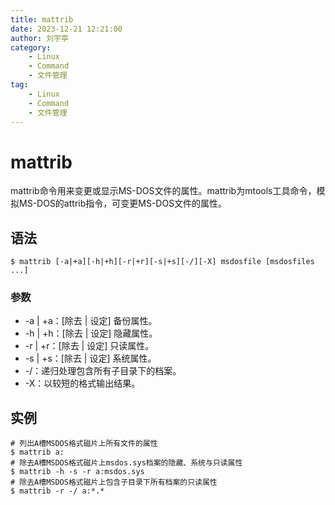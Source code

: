 ```yaml
---
title: mattrib
date: 2023-12-21 12:21:00
author: 刘宇亭
category:
    - Linux
    - Command
    - 文件管理
tag:
    - Linux
    - Command
    - 文件管理
---
```

# mattrib

mattrib命令用来变更或显示MS-DOS文件的属性。mattrib为mtools工具命令，模拟MS-DOS的attrib指令，可变更MS-DOS文件的属性。

## 语法

```shell
$ mattrib [-a|+a][-h|+h][-r|+r][-s|+s][-/][-X] msdosfile [msdosfiles ...]
```

### 参数

- -a | +a：[除去 | 设定] 备份属性。
- -h | +h：[除去 | 设定] 隐藏属性。
- -r | +r：[除去 | 设定] 只读属性。
- -s | +s：[除去 | 设定] 系统属性。
- -/：递归处理包含所有子目录下的档案。
- -X：以较短的格式输出结果。

## 实例

```shell
# 列出A槽MSDOS格式磁片上所有文件的属性
$ mattrib a:
# 除去A槽MSDOS格式磁片上msdos.sys档案的隐藏、系统与只读属性
$ mattrib -h -s -r a:msdos.sys
# 除去A槽MSDOS格式磁片上包含子目录下所有档案的只读属性
$ mattrib -r -/ a:*.*
```
